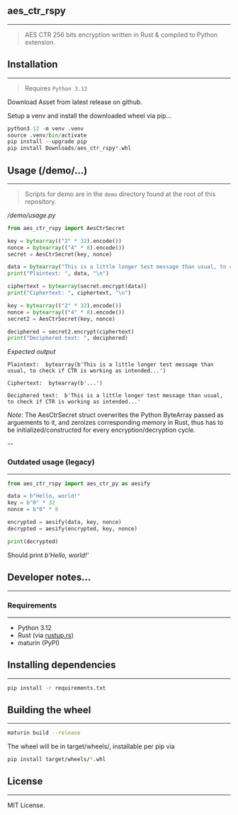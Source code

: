 ## aes_ctr_rspy
---
> AES CTR 256 bits encryption written in Rust & compiled to Python extension. 

## Installation
---
> Requires `Python 3.12`

Download Asset from latest release on github.

Setup a venv and install the downloaded wheel via pip...
```python
python3.12 -m venv .venv
source .venv/bin/activate
pip install --upgrade pip
pip install Downloads/aes_ctr_rspy*.whl
```

## Usage (/demo/...)
---
> Scripts for demo are in the `demo` directory found at the root of this repository.

*/demo/usage.py*
```python
from aes_ctr_rspy import AesCtrSecret

key = bytearray(("2" * 32).encode())
nonce = bytearray(("4" * 8).encode())
secret = AesCtrSecret(key, nonce)

data = bytearray("This is a little longer test message than usual, to check if CTR is working as intended...".encode())
print("Plaintext: ", data, "\n")

ciphertext = bytearray(secret.encrypt(data))
print("Ciphertext: ", ciphertext, "\n")

key = bytearray(("2" * 32).encode())
nonce = bytearray(("4" * 8).encode())
secret2 = AesCtrSecret(key, nonce)

deciphered = secret2.encrypt(ciphertext)
print("Deciphered text: ", deciphered)
```

*Expected output*
```plaintext
Plaintext:  bytearray(b'This is a little longer test message than usual, to check if CTR is working as intended...') 

Ciphertext:  bytearray(b'...') 

Deciphered text:  b'This is a little longer test message than usual, to check if CTR is working as intended...'
```

*Note*: The AesCtrSecret struct overwrites the Python ByteArray passed as arguements to it, and zeroizes corresponding memory in Rust, thus has to be initialized/constructed for every encryption/decryption cycle.

--

### Outdated usage (legacy)
---
```python
from aes_ctr_rspy import aes_ctr_py as aesify

data = b"Hello, world!"
key = b"0" * 32 
nonce = b"0" * 8 

encrypted = aesify(data, key, nonce)
decrypted = aesify(encrypted, key, nonce)

print(decrypted)
```
Should print *b'Hello, world!'* 


## Developer notes...
---
### Requirements
---
- Python 3.12
- Rust (via [rustup.rs](https://rustup.rs))
- maturin (PyPI)

## Installing dependencies
---
```bash
pip install -r requirements.txt
```

## Building the wheel
---
```bash
maturin build --release
```
The wheel will be in target/wheels/, installable per pip via 
```bash
pip install target/wheels/*.whl
```

## License
---
MIT License.
